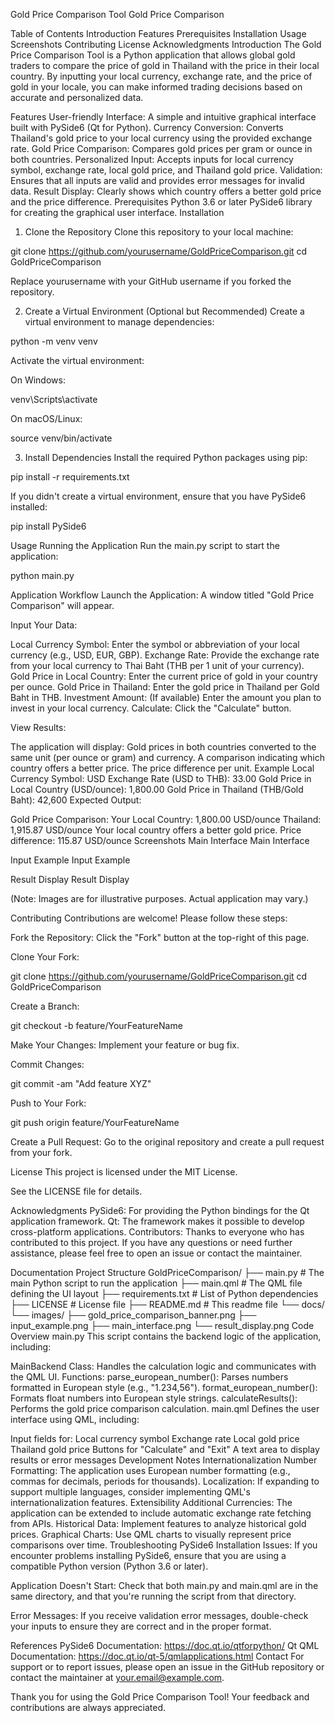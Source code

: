 Gold Price Comparison Tool
Gold Price Comparison

Table of Contents
Introduction
Features
Prerequisites
Installation
Usage
Screenshots
Contributing
License
Acknowledgments
Introduction
The Gold Price Comparison Tool is a Python application that allows global gold traders to compare the price of gold in Thailand with the price in their local country. By inputting your local currency, exchange rate, and the price of gold in your locale, you can make informed trading decisions based on accurate and personalized data.

Features
User-friendly Interface: A simple and intuitive graphical interface built with PySide6 (Qt for Python).
Currency Conversion: Converts Thailand's gold price to your local currency using the provided exchange rate.
Gold Price Comparison: Compares gold prices per gram or ounce in both countries.
Personalized Input: Accepts inputs for local currency symbol, exchange rate, local gold price, and Thailand gold price.
Validation: Ensures that all inputs are valid and provides error messages for invalid data.
Result Display: Clearly shows which country offers a better gold price and the price difference.
Prerequisites
Python 3.6 or later
PySide6 library for creating the graphical user interface.
Installation
1. Clone the Repository
Clone this repository to your local machine:

git clone https://github.com/yourusername/GoldPriceComparison.git
cd GoldPriceComparison

Replace yourusername with your GitHub username if you forked the repository.

2. Create a Virtual Environment (Optional but Recommended)
Create a virtual environment to manage dependencies:

python -m venv venv

Activate the virtual environment:

On Windows:

venv\Scripts\activate

On macOS/Linux:

source venv/bin/activate

3. Install Dependencies
Install the required Python packages using pip:

pip install -r requirements.txt

If you didn't create a virtual environment, ensure that you have PySide6 installed:

pip install PySide6

Usage
Running the Application
Run the main.py script to start the application:

python main.py

Application Workflow
Launch the Application: A window titled "Gold Price Comparison" will appear.

Input Your Data:

Local Currency Symbol: Enter the symbol or abbreviation of your local currency (e.g., USD, EUR, GBP).
Exchange Rate: Provide the exchange rate from your local currency to Thai Baht (THB per 1 unit of your currency).
Gold Price in Local Country: Enter the current price of gold in your country per ounce.
Gold Price in Thailand: Enter the gold price in Thailand per Gold Baht in THB.
Investment Amount: (If available) Enter the amount you plan to invest in your local currency.
Calculate: Click the "Calculate" button.

View Results:

The application will display:
Gold prices in both countries converted to the same unit (per ounce or gram) and currency.
A comparison indicating which country offers a better price.
The price difference per unit.
Example
Local Currency Symbol: USD
Exchange Rate (USD to THB): 33.00
Gold Price in Local Country (USD/ounce): 1,800.00
Gold Price in Thailand (THB/Gold Baht): 42,600
Expected Output:

Gold Price Comparison:
Your Local Country: 1,800.00 USD/ounce
Thailand: 1,915.87 USD/ounce
Your local country offers a better gold price.
Price difference: 115.87 USD/ounce
Screenshots
Main Interface
Main Interface

Input Example
Input Example

Result Display
Result Display

(Note: Images are for illustrative purposes. Actual application may vary.)

Contributing
Contributions are welcome! Please follow these steps:

Fork the Repository: Click the "Fork" button at the top-right of this page.

Clone Your Fork:

git clone https://github.com/yourusername/GoldPriceComparison.git
cd GoldPriceComparison

Create a Branch:

git checkout -b feature/YourFeatureName

Make Your Changes: Implement your feature or bug fix.

Commit Changes:

git commit -am "Add feature XYZ"

Push to Your Fork:

git push origin feature/YourFeatureName

Create a Pull Request: Go to the original repository and create a pull request from your fork.

License
This project is licensed under the MIT License.

See the LICENSE file for details.

Acknowledgments
PySide6: For providing the Python bindings for the Qt application framework.
Qt: The framework makes it possible to develop cross-platform applications.
Contributors: Thanks to everyone who has contributed to this project.
If you have any questions or need further assistance, please feel free to open an issue or contact the maintainer.

Documentation
Project Structure
GoldPriceComparison/
├── main.py          # The main Python script to run the application
├── main.qml         # The QML file defining the UI layout
├── requirements.txt # List of Python dependencies
├── LICENSE          # License file
├── README.md        # This readme file
└── docs/
    └── images/
        ├── gold_price_comparison_banner.png
        ├── input_example.png
        ├── main_interface.png
        └── result_display.png
Code Overview
main.py
This script contains the backend logic of the application, including:

MainBackend Class: Handles the calculation logic and communicates with the QML UI.
Functions:
parse_european_number(): Parses numbers formatted in European style (e.g., "1.234,56").
format_european_number(): Formats float numbers into European style strings.
calculateResults(): Performs the gold price comparison calculation.
main.qml
Defines the user interface using QML, including:

Input fields for:
Local currency symbol
Exchange rate
Local gold price
Thailand gold price
Buttons for "Calculate" and "Exit"
A text area to display results or error messages
Development Notes
Internationalization
Number Formatting: The application uses European number formatting (e.g., commas for decimals, periods for thousands).
Localization: If expanding to support multiple languages, consider implementing QML's internationalization features.
Extensibility
Additional Currencies: The application can be extended to include automatic exchange rate fetching from APIs.
Historical Data: Implement features to analyze historical gold prices.
Graphical Charts: Use QML charts to visually represent price comparisons over time.
Troubleshooting
PySide6 Installation Issues: If you encounter problems installing PySide6, ensure that you are using a compatible Python version (Python 3.6 or later).

Application Doesn't Start: Check that both main.py and main.qml are in the same directory, and that you're running the script from that directory.

Error Messages: If you receive validation error messages, double-check your inputs to ensure they are correct and in the proper format.

References
PySide6 Documentation: https://doc.qt.io/qtforpython/
Qt QML Documentation: https://doc.qt.io/qt-5/qmlapplications.html
Contact
For support or to report issues, please open an issue in the GitHub repository or contact the maintainer at your.email@example.com.

Thank you for using the Gold Price Comparison Tool! Your feedback and contributions are always appreciated.

